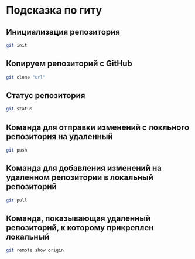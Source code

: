 # Подсказка по гиту

## Инициализация репозитория

```sh
git init
```

## Копируем репозиторий с GitHub
```sh
git clone "url"
```

## Статус репозитория

```sh
git status
```
## Команда для отправки изменений с локльного репозитория на удаленный

```sh
git push
```

## Команда для добавления изменений на удаленном репозитории в локальный репозиторий

```sh
git pull
```

## Команда, показывающая удаленный репозиторий, к которому прикреплен локальный
```sh
git remote show origin
```

